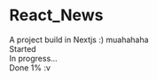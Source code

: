 # React_News
A project build in Nextjs :) muahahaha<br>
Started<br>
In progress...<br>
Done 1% :v<br>
